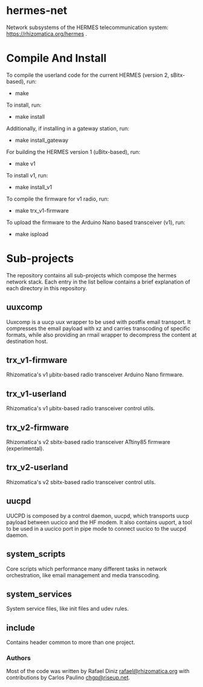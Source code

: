 # hermes-net

Network subsystems of the HERMES telecommunication system: https://rhizomatica.org/hermes .


# Compile And Install

To compile the userland code for the current HERMES (version 2, sBitx-based), run:

* make

To install, run:

* make install

Additionally, if installing in a gateway station, run:

* make install_gateway

For building the HERMES version 1 (uBitx-based), run:

* make v1

To install v1, run:

* make install_v1

To compile the firmware for v1 radio, run:

* make trx_v1-firmware

To upload the firmware to the Arduino Nano based transceiver (v1), run:

* make ispload


# Sub-projects

The repository contains all sub-projects which compose the hermes network stack.
Each entry in the list bellow contains a brief explanation of each directory
in this repository.

## uuxcomp

Uuxcomp is a uucp uux wrapper to be used with postfix email transport. It
compresses the email payload with xz and carries transcoding of specific formats, while
also providing an rmail wrapper to decompress the content at destination host.

## trx_v1-firmware

Rhizomatica's v1 µbitx-based radio transceiver Arduino Nano firmware.

## trx_v1-userland

Rhizomatica's v1 µbitx-based radio transceiver control utils. 

## trx_v2-firmware

Rhizomatica's v2 sbitx-based radio transceiver ATtiny85 firmware (experimental).

## trx_v2-userland

Rhizomatica's v2 sbitx-based radio transceiver control utils.

## uucpd

UUCPD is composed by a control daemon, uucpd, which transports uucp payload
between uucico and the HF modem. It also contains uuport, a tool to be used in a uucico
port in pipe mode to connect uucico to the uucpd daemon.

## system_scripts

Core scripts which performance many different tasks in network orchestration,
like email management and media transcoding.


## system_services

System service files, like init files and udev rules.


## include

Contains header common to more than one project.


### Authors

Most of the code was written by Rafael Diniz <rafael@rhizomatica.org> with
contributions by Carlos Paulino <chgp@riseup.net>.

